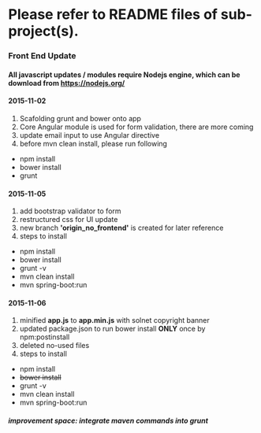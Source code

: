 # Please refer to README files of sub-project(s).

### Front End Update
#### All javascript updates / modules require Nodejs engine, which can be download from https://nodejs.org/

####  **2015-11-02**
1. Scafolding grunt and bower onto app
2. Core Angular module is used for form validation, there are more coming
3. update email input to use Angular directive
4. before mvn clean install, please run following

  - npm install
  - bower install
  - grunt


####  **2015-11-05**
1. add bootstrap validator to form
2. restructured css for UI update
3. new branch **'origin_no_frontend'** is created for later reference
4. steps to install

  - npm install
  - bower install
  - grunt -v
  - mvn clean install
  - mvn spring-boot:run


####  **2015-11-06**
1. minified **app.js** to **app.min.js** with solnet copyright banner 
2. updated package.json to run bower install **ONLY** once by npm:postinstall
3. deleted no-used files
4. steps to install
  - npm install
  - ~~bower install~~
  - grunt -v
  - mvn clean install
  - mvn spring-boot:run

##### **improvement space: integrate maven commands into grunt**

 

